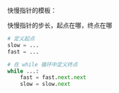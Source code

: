 快慢指针的模板：

快慢指针的步长，起点在哪，终点在哪

```Python
# 定义起点
slow = ...
fast = ...

# 在 while 循环中定义终点
while ...:
	fast = fast.next.next
	slow = slow.next
```